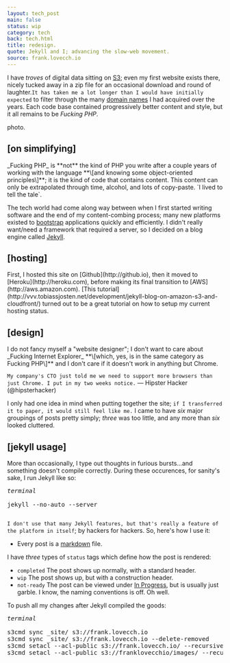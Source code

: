 ```yaml
---
layout: tech_post
main: false
status: wip
category: tech
back: tech.html
title: redesign.
quote: Jekyll and I; advancing the slow-web movement.
source: frank.lovecch.io
---
```


I have _troves_ of digital data sitting on [S3](http://aws.amazon.com/s3/); even my first website exists there, nicely tucked away in a zip file for an occasional download and round of laughter.`It has taken me a lot longer than I would have initially expected` to filter through the many [domain names](/multifariousness/domains.html) I had acquired over the years. Each code base contained progressively better content and style, but it all remains to be _Fucking PHP_.

photo.

<h2>[on simplifying]</h2>
_Fucking PHP_ is **not** the kind of PHP you write after a couple years of working with the language **\[and knowing some object-oriented principles\]**; it is the kind of code that contains content. This content can only be extrapolated through time, alcohol, and lots of copy-paste. `I lived to tell the tale`.

The tech world had come along way between when I first started writing software and the end of my content-combing process; many new platforms existed to [bootstrap](http://twitter.github.io/bootstrap/) applications quickly and efficiently. I didn't really want/need a framework that required a server, so I decided on a blog engine called [Jekyll](https://github.com/mojombo/jekyll).

<h2>[hosting]</h2>
First, I hosted this site on [Github](http://github.io), then it moved to [Heroku](http://heroku.com), before making its final transition to [AWS](http://aws.amazon.com). [This tutorial](http://vvv.tobiassjosten.net/development/jekyll-blog-on-amazon-s3-and-cloudfront/) turned out to be a great tutorial on how to setup my current hosting status.

<h2>[design]</h2>
I do not fancy myself a "website designer"; I don't want to care about _Fucking Internet Explorer_ **\[which, yes, is in the same category as Fucking PHP\]** and I don't care if it doesn't work in anything but Chrome.

`My company's CTO just told me we need to support more browsers than just Chrome. I put in my two weeks notice.`
&mdash; Hipster Hacker (@hipsterhacker)

I only had one idea in mind when putting together the site; `if I transferred it to paper, it would still feel like me.` I came to have _six_ major groupings of posts pretty simply; _three_ was too little, and any more than _six_ looked cluttered.

<h2>[jekyll usage]</h2>

More than occasionally, I type out thoughts in furious bursts...and something doesn't compile correctly. During these occurences, for sanity's sake, I run Jekyll like so:

<div class="snippet">
   <pre class="terminal">
<div class="terminal-header"><i>terminal</i></div>
jekyll --no-auto --server
  </pre>
</div>

`I don't use that many Jekyll features, but that's really a feature of the platform in itself`; by hackers for hackers. So, here's how I use it:

- Every post is a [markdown](http://m) file.

I have _three_ types of `status` tags which define how the post is rendered:

- `completed` The post shows up normally, with a standard header.
- `wip` The post shows up, but with a construction header.
- `not-ready` The post can be viewed under [In Progress](/in-progress.html), but is usually just garble. I know, the naming conventions is off. Oh well.


To push all my changes after Jekyll compiled the goods:

<div class="snippet">
   <pre class="terminal">
<div class="terminal-header"><i>terminal</i></div>
s3cmd sync _site/ s3://frank.lovecch.io
s3cmd sync _site/ s3://frank.lovecch.io --delete-removed
s3cmd setacl --acl-public s3://frank.lovecch.io/ --recursive
s3cmd setacl --acl-public s3://franklovecchio/images/ --recursive
  </pre>
</div>